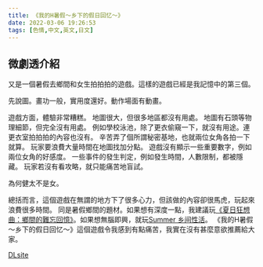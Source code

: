 ```yaml
---
title: 《我的H暑假～乡下的假日回忆～》
date: 2022-03-06 19:26:53
tags: [色情,中文,英文,日文]
---
```

## 微劇透介紹

又是一個暑假去鄉間和女生拍拍拍的遊戲。這樣的遊戲已經是我記憶中的第三個。

先說圖。畫功一般，實用度還好。動作場面有動畫。

遊戲方面，體驗非常糟糕。
地圖很大，但很多地區都沒有用處。
地圖有石頭等物理細節，但完全沒有用處。
例如學校泳池，除了更衣偷窺一下，就沒有用途。連更衣室拍拍拍的內容也沒有。
辛苦弄了個所謂秘密基地，也就兩位女角各拍一下就算。
玩家要浪費大量時間在地圖找加分點。
遊戲沒有顯示一些重要數字，例如兩位女角的好感度。
一些事件的發生判定，例如發生時間，人數限制，都被隱藏。
玩家若沒有看攻略，就只能痛苦地盲試。

為何健太不是女。

總括而言，這個遊戲在無謂的地方下了很多心力，但該做的內容卻很馬虎，玩起來浪費很多時間。
同是暑假鄉間的題材。如果想有深度一點，我建議玩[《夏日狂想曲：鄉間的難忘回憶》](https://store.steampowered.com/app/1227890/_/)。如果想無腦即興，就玩[Summer 乡间性活](https://store.steampowered.com/app/1508570/SummerLife_in_the_Countryside/)。
《我的H暑假～乡下的假日回忆～》這個遊戲令我感到有點痛苦，我實在沒有甚麼意欲推薦給大家。

[DLsite](https://www.dlsite.com/maniax/work/=/product_id/RJ353390.html)

